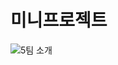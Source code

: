 # 미니프로젝트

![5팀 소개](https://user-images.githubusercontent.com/101553623/222106723-5a96cc96-7584-4456-be9b-3f8ac5a54c52.png)
